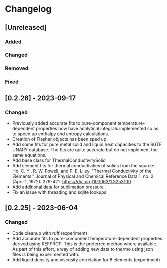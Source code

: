 # Changelog

## [Unreleased]

### Added

### Changed

### Removed

### Fixed

## [0.2.26] - 2023-09-17

### Changed
- Previously added accurate fits to pure-component temperature-dependent properties now have analytical integrals implemented so as to speed up enthalpy and entropy calculations.
- Creation of Flasher objects has been sped up
- Add some fits for pure metal solid and liquid heat capacities to the SGTE UNARY database. The fits are quite accurate but do not implement the same equations.
- Add base class for ThermalConductivitySolid
- Add element fits for thermal conductivities of solids from the source: Ho, C. Y., R. W. Powell, and P. E. Liley. "Thermal Conductivity of the Elements." Journal of Physical and Chemical Reference Data 1, no. 2 (April 1, 1972): 279-421. https://doi.org/10.1063/1.3253100.
- Add additional data for sublimation pressure
- Fix an issue with threading and sqlite lookups

## [0.2.25] - 2023-06-04

### Changed
- Code cleanup with ruff (experiment)
- Add accurate fits to pure-component temperature-dependent properties derived using REFPROP. This is the preferred method where available. As part of this effort, a way of adding new data to thermo using json files is being experimented with.
- Add liquid density and viscosity correlation for 8 elements (experiment)